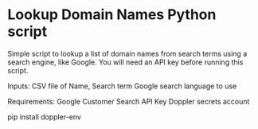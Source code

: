 # Lookup Domain Names Python script

Simple script to lookup a list of domain names from search terms using a search engine, like Google. You will need an API key before running this script. 

Inputs:
CSV file of Name, Search term
Google search language to use

Requirements:
Google Customer Search API Key
Doppler secrets account

pip install doppler-env
